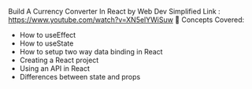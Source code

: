 Build A Currency Converter In React by Web Dev Simplified
Link : https://www.youtube.com/watch?v=XN5elYWiSuw
🧠 Concepts Covered:

- How to useEffect
- How to useState
- How to setup two way data binding in React
- Creating a React project
- Using an API in React
- Differences between state and props